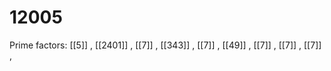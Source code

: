 # 12005

Prime factors: [[5]] , [[2401]] , [[7]] , [[343]] , [[7]] , [[49]] , [[7]] , [[7]] , [[7]] , 